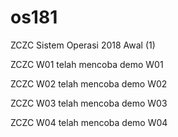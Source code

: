 # os181
ZCZC Sistem Operasi 2018 Awal (1)

ZCZC W01 telah mencoba demo W01

ZCZC W02 telah mencoba demo W02

ZCZC W03 telah mencoba demo W03

ZCZC W04 telah mencoba demo W04
